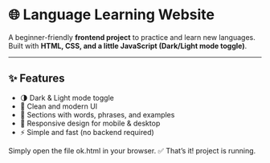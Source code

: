 # 🌐 Language Learning Website  

A beginner-friendly **frontend project** to practice and learn new languages.  
Built with **HTML, CSS, and a little JavaScript (Dark/Light mode toggle)**.  

---

## ✨ Features  
- 🌗 Dark & Light mode toggle  
- 🎨 Clean and modern UI  
- 📖 Sections with words, phrases, and examples  
- 📱 Responsive design for mobile & desktop  
- ⚡ Simple and fast (no backend required)  

Simply open the file ok.html in your browser.
✅ That’s it! project is running.

